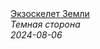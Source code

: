 <!--2024-08-06 16:28:36-->
<div class="yb">
  <a class="nodecor" href="/index.html?tajny/ekzoskelet_zemli">
    <img class="preview" data-videoid="QwbjBznnv9w" src="https://i2.ytimg.com/vi/QwbjBznnv9w/hqdefault.jpg" align="middle" alt="">
  </a>
  <div class="inlbl text">
    <a class="nodecor" href="/index.html?tajny/ekzoskelet_zemli">Экзоскелет Земли</a><br>
    <i class="smaller2">Темная сторона</i><br>
    <i class="smaller3">2024-08-06</i>
  </div>
</div>
